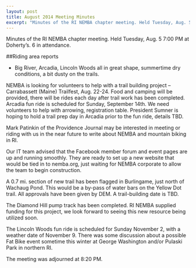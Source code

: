 ```yaml
---
layout: post
title: August 2014 Meeting Minutes
excerpt: "Minutes of the RI NEMBA chapter meeting. Held Tuesday, Aug. 5 7:00 PM at Doherty’s. 6 in attendance."
---
```


Minutes of the RI NEMBA chapter meeting. Held Tuesday, Aug. 5 7:00 PM at Doherty’s. 6 in attendance.

##Riding area reports
- Big River, Arcadia, Lincoln Woods all in great shape, summertime dry conditions, a bit dusty on the trails.

NEMBA is looking for volunteers to help with a trail building project – Carrabassett (Maine) Trailfest, Aug. 22-24. Food and camping will be provided, there will be rides each day after trail work has been completed. Arcadia fun ride is scheduled for Sunday, September 14th. We need volunteers to help with arrowing, registration table. President Sumner is hoping to hold a trail prep day in Arcadia prior to the fun ride, details TBD.

Mark Patinkin of the Providence Journal may be interested in meeting or riding with us in the near future to write about NEMBA and mountain biking in RI.

Our IT team advised that the Facebook member forum and event pages are up and running smoothly. They are ready to set up a new website that would be tied in to nemba.org, just waiting for NEMBA corporate to allow the team to begin construction.

A 0.7 mi. section of new trail has been flagged in Burlingame, just north of Wachaug Pond. This would be a by-pass of water bars on the Yellow Dot trail. All approvals have been given by DEM. A trail-building date is TBD.

The Diamond Hill pump track has been completed. RI NEMBA supplied funding for this project, we look forward to seeing this new resource being utilized soon.

The Lincoln Woods fun ride is scheduled for Sunday November 2, with a weather date of November 9. There was some discussion about a possible Fat Bike event sometime this winter at George Washington and/or Pulaski Park in northern RI.

The meeting was adjourned at 8:20 PM.
